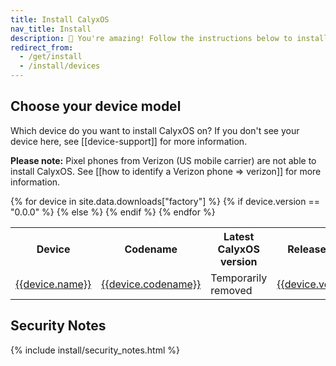 ```yaml
---
title: Install CalyxOS
nav_title: Install
description: 🥳 You're amazing! Follow the instructions below to install CalyxOS!
redirect_from:
  - /get/install
  - /install/devices
---
```


## Choose your device model

Which device do you want to install CalyxOS on? If you don't see your device here, see [[device-support]] for more information.

**Please note:** Pixel phones from Verizon (US mobile carrier) are not able to install CalyxOS. See [[how to identify a Verizon phone => verizon]] for more information.

<table class="table table-striped download">
<tr>
<th>Device</th>
<th>Codename</th>
<th>Latest CalyxOS version</th>
<th>Release date</th>
</tr>
{% for device in site.data.downloads["factory"] %}
<tr>
<td><a href="./devices/{{device.codename}}">{{device.name}}</a></td>
<td><a href="./devices/{{device.codename}}">{{device.codename}}</a></td>
{% if device.version == "0.0.0" %}
<td>Temporarily removed</td>
{% else %}
<td><a href="./devices/{{device.codename}}">{{device.version}}</a></td>
{% endif %}
<td><a href="./devices/{{device.codename}}">{{device.date}}</a></td>
</tr>
{% endfor %}
</table>

## Security Notes

{% include install/security_notes.html %}
